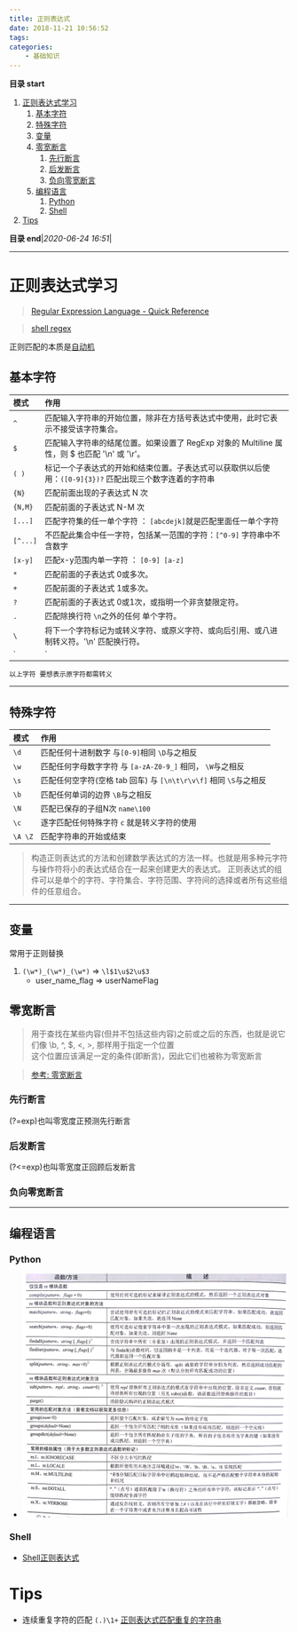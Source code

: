```yaml
---
title: 正则表达式
date: 2018-11-21 10:56:52
tags: 
categories: 
    - 基础知识
---
```


**目录 start**

1. [正则表达式学习](#正则表达式学习)
    1. [基本字符](#基本字符)
    1. [特殊字符](#特殊字符)
    1. [变量](#变量)
    1. [零宽断言](#零宽断言)
        1. [先行断言](#先行断言)
        1. [后发断言](#后发断言)
        1. [负向零宽断言](#负向零宽断言)
    1. [编程语言](#编程语言)
        1. [Python](#python)
        1. [Shell](#shell)
1. [Tips](#tips)

**目录 end**|_2020-06-24 16:51_|
****************************************
# 正则表达式学习
> [Regular Expression Language - Quick Reference](https://docs.microsoft.com/en-us/dotnet/standard/base-types/regular-expression-language-quick-reference)  

> [shell regex](http://man.linuxde.net/docs/shell_regex.html)

正则匹配的本质是[自动机](https://baike.baidu.com/item/%E8%87%AA%E5%8A%A8%E6%9C%BA)

## 基本字符 

| 模式 | 作用 |
|:----|:----|
| `^`     | 匹配输入字符串的开始位置，除非在方括号表达式中使用，此时它表示不接受该字符集合。
| `$`     | 匹配输入字符串的结尾位置。如果设置了 RegExp 对象的 Multiline 属性，则 $ 也匹配 '\n' 或 '\r'。
| `( )`   | 标记一个子表达式的开始和结束位置。子表达式可以获取供以后使用：`([0-9]{3})?` 匹配出现三个数字连着的字符串
| `{N}`   | 匹配前面出现的子表达式 N 次
| `{N,M}` | 匹配前面的子表达式 N-M 次
| `[...]` | 匹配字符集的任一单个字符 ： `[abcdejk]`就是匹配里面任一单个字符 
| `[^...]`| 不匹配此集合中任一字符，包括某一范围的字符：`[^0-9]` 字符串中不含数字
| `[x-y]` | 匹配x-y范围内单一字符 ： `[0-9] [a-z]`
| `*`     | 匹配前面的子表达式 0或多次。 
| `+`     | 匹配前面的子表达式 1或多次。
| `?`     | 匹配前面的子表达式 0或1次，或指明一个非贪婪限定符。
| `.`     | 匹配除换行符 `\n`之外的任何 单个字符。
| `\`     | 将下一个字符标记为或转义字符、或原义字符、或向后引用、或八进制转义符。'\n' 匹配换行符。 
| `|`     | 指明两项之间的一个选择。

`以上字符 要想表示原字符都需转义`

************************

## 特殊字符
| 模式 | 作用 |
|:----|:----|
| `\d`    | 匹配任何十进制数字 与`[0-9]`相同 `\D`与之相反
| `\w`    | 匹配任何字母数字字符 与 `[a-zA-Z0-9_]` 相同， `\W`与之相反
| `\s`    | 匹配任何空字符(空格 tab 回车) 与 `[\n\t\r\v\f]` 相同 `\S`与之相反
| `\b`    | 匹配任何单词的边界 `\B`与之相反
| `\N`    | 匹配已保存的子组N次 `name\100`
| `\c`    | 逐字匹配任何特殊字符 `c` 就是转义字符的使用
| `\A \Z` | 匹配字符串的开始或结束

> 构造正则表达式的方法和创建数学表达式的方法一样。也就是用多种元字符与操作符将小的表达式结合在一起来创建更大的表达式。
> 正则表达式的组件可以是单个的字符、字符集合、字符范围、字符间的选择或者所有这些组件的任意组合。 

************************

## 变量

常用于正则替换
1. `(\w*)_(\w*)_(\w*)` => `\l$1\u$2\u$3`
    - user_name_flag => userNameFlag

## 零宽断言
> 用于查找在某些内容(但并不包括这些内容)之前或之后的东西，也就是说它们像 \b, ^, $, <, >, 那样用于指定一个位置  
> 这个位置应该满足一定的条件(即断言)，因此它们也被称为零宽断言

> [参考: 零宽断言](https://www.cnblogs.com/shangdawei/p/4673117.html)

### 先行断言
(?=exp)也叫零宽度正预测先行断言

### 后发断言
(?<=exp)也叫零宽度正回顾后发断言

### 负向零宽断言

***************************

## 编程语言
### Python
- ![re.jpg](https://raw.githubusercontent.com/Kuangcp/ImageRepos/master/Tech/python/re.jpg)

### Shell
- [Shell正则表达式](http://man.linuxde.net/docs/shell_regex.html)

# Tips
- 连续重复字符的匹配 `(.)\1+` [正则表达式匹配重复的字符串](http://www.aijquery.cn/Html/jqueryjiqiao/181.html)
